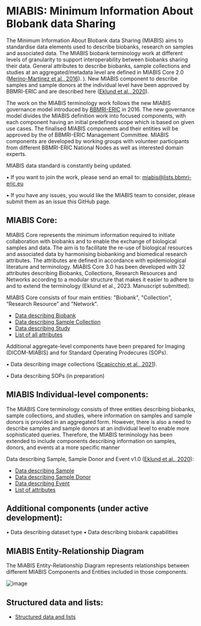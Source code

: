 # MIABIS: Minimum Information About BIobank data Sharing

The Minimum Information About BIobank data Sharing (MIABIS) aims to standardise data elements used to describe biobanks, research on samples and associated data. The MIABIS biobank terminology work at different levels of granularity to support interoperability between biobanks sharing their data. General attributes to describe biobanks, sample collections and studies at an aggregated/metadata level are defined in MIABIS Core 2.0  ([Merino-Martinez et al., 2016](https://www.liebertpub.com/doi/abs/10.1089/bio.2015.0070)). ). New MIABIS component to describe samples and sample donors at the individual level have been approved by BBMRI-ERIC and are described here  ([Eklund et al., 2020](https://www.liebertpub.com/doi/10.1089/bio.2019.0129)).

The work on the MIABIS terminology work follows the new MIABIS governance model introduced by [BBMRI-ERIC](http://www.bbmri-eric.eu/) in 2016. The new governance model divides the MIABIS definition work into focused components, with each component having an initial predefined scope which is based on given use cases. The finalised MIABIS components and their entities will be approved by the of BBMRI-ERIC Management Committee. MIABIS components are developed by working groups with volunteer participants from different BBMRI-ERIC National Nodes as well as interested domain experts.

MIABIS data standard is constantly being updated.

•	If you want to join the work, please send an email to: miabis@lists.bbmri-eric.eu 

•	If you have any issues, you would like the MIABIS team to consider, please submit them as an issue this GitHub page.


## MIABIS Core:
MIABIS Core represents the minimum information required to initiate collaboration with biobanks and to enable the exchange of biological samples and data. The aim is to facilitate the re-use of biological resources and associated data by harmonising biobanking and biomedical research attributes. The attributes are defined in accordance with epidemiological literature and terminology.  MIABIS Core 3.0 has been developed with 32 attributes describing Biobanks, Collections, Research Resources and Networks according to a modular structure that makes it easier to adhere to and to extend the terminology (Eklund et al., 2023. Manuscript submitted).

MIABIS Core consists of four main entities: "Biobank", "Collection", “Research Resource” and "Network".
* [Data describing Biobank](Data-describing-Biobank.md)
* [Data describing Sample Collection](Data-describing-Sample-Collection.md)
* [Data describing Study](Data-describing-Study.md)
* [List of all attributes](Entire-list-of-attributes.md)

Additional aggregate-level components have been prepared for Imaging (DICOM-MIABIS) and for Standard Operating Prodecures (SOPs).

•	Data describing image collections ([Scapicchio et al., 2021](https://eurradiolexp.springeropen.com/articles/10.1186/s41747-021-00214-4)).

•	Data describing SOPs (in preparation)


## MIABIS Individual-level components:
The MIABIS Core terminology consists of three entities describing biobanks, sample collections, and studies, where information on samples and sample donors is provided in an aggregated form. However, there is also a need to describe samples and sample donors at an individual level to enable more sophisticated queries. Therefore, the MIABIS terminology has been extended to include components describing information on samples, donors, and events at a more specific manner

Data describing Sample, Sample Donor and Event v1.0 ([Eklund et al., 2020](https://doi.org/10.1089/bio.2019.0129)):

* [Data describing Sample](Data-describing-Sample.md)
* [Data describing Sample Donor](Data-describing-Sample-Donor.md)
* [Data describing Event](Data-describing-Event.md)
* [List of attributes](MIABIS-inidividual-components-list-of-attributes.md)


## Additional components (under active development):
•	Data describing dataset type 
•	Data describing biobank capabilities 


## MIABIS Entity-Relationship Diagram
The MiABIS Entity-Relationship Diagram represents relationships between different MIABIS Components and Entities included in those components.

![image](https://github.com/BBMRI-ERIC/miabis/assets/45455227/d57a0e7d-3e09-46e6-8d3a-a91bd9e0b724)


## Structured data and lists:
* [Structured data and lists](Structured-data-and-lists.md)
